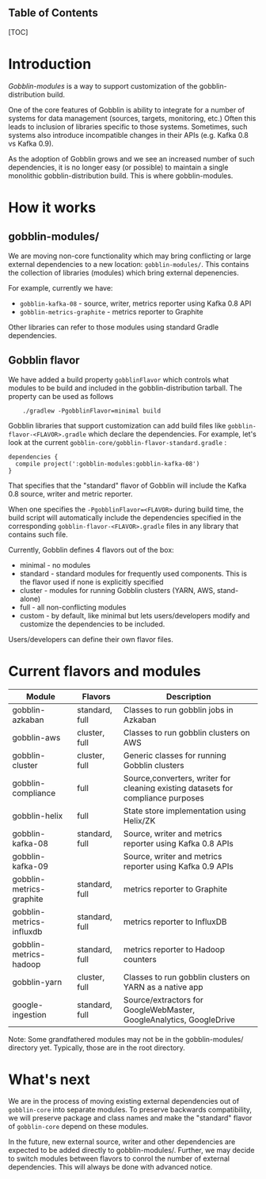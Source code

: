 Table of Contents
-----------------

[TOC]


# Introduction

*Gobblin-modules* is a way to support customization of the gobblin-distribution build.

One of the core features of Gobblin is ability to integrate for a number of systems for data management (sources, targets, monitoring, etc.) Often this leads to inclusion of libraries specific to those systems. Sometimes, such systems also introduce incompatible changes in their APIs (e.g. Kafka 0.8 vs Kafka 0.9).

As the adoption of Gobblin grows and we see an increased number of such dependencies, it is no longer easy (or possible) to maintain a single monolithic gobblin-distribution build. This is where gobblin-modules.

# How it works

## gobblin-modules/

We are moving non-core functionality which may bring conflicting or large external dependencies to a new location: `gobblin-modules/`. This contains the collection of libraries (modules) which bring external depenencies.

For example, currently we have:

- `gobblin-kafka-08` - source, writer, metrics reporter using Kafka 0.8 API
- `gobblin-metrics-graphite` - metrics reporter to Graphite

Other libraries can refer to those modules using standard Gradle dependencies.

## Gobblin flavor

We have added a build property `gobblinFlavor` which controls what modules to be build and included in the gobblin-distribution tarball. The property can be used as follows
```
    ./gradlew -PgobblinFlavor=minimal build
```

Gobblin libraries that support customization can add build files like `gobblin-flavor-<FLAVOR>.gradle` which declare the dependencies. For example, let's look at the current `gobblin-core/gobblin-flavor-standard.gradle` :

```
dependencies {
  compile project(':gobblin-modules:gobblin-kafka-08')
}
```

That specifies that the "standard" flavor of Gobblin will include the Kafka 0.8 source, writer and metric reporter.

When one specifies the `-PgobblinFlavor=<FLAVOR>` during build time, the build script will automatically include the dependencies specified in the corresponding `gobblin-flavor-<FLAVOR>.gradle` files in any library that contains such file.

Currently, Gobblin defines 4 flavors out of the box:

- minimal - no modules
- standard - standard modules for frequently used components. This is the flavor used if none is explicitly specified
- cluster - modules for running Gobblin clusters (YARN, AWS, stand-alone)
- full - all non-conflicting modules
- custom - by default, like minimal but lets users/developers modify and customize the dependencies to be included.

Users/developers can define their own flavor files.

# Current flavors and modules

| Module           | Flavors         | Description |
|------------------|----------------|-------------|
| gobblin-azkaban | standard, full | Classes to run gobblin jobs in Azkaban |
| gobblin-aws | cluster, full | Classes to run gobblin clusters on AWS |
| gobblin-cluster | cluster, full | Generic classes for running Gobblin clusters |
| gobblin-compliance | full | Source,converters, writer for cleaning existing datasets for compliance purposes |
| gobblin-helix | full | State store implementation using Helix/ZK |
| gobblin-kafka-08 | standard, full | Source, writer and metrics reporter using Kafka 0.8 APIs |
| gobblin-kafka-09 |  | Source, writer and metrics reporter using Kafka 0.9 APIs |
| gobblin-metrics-graphite | standard, full | metrics reporter to Graphite |
| gobblin-metrics-influxdb | standard, full | metrics reporter to InfluxDB |
| gobblin-metrics-hadoop | standard, full | metrics reporter to Hadoop counters |
| gobblin-yarn | cluster, full | Classes to run gobblin clusters on YARN as a native app |
| google-ingestion | standard, full | Source/extractors for GoogleWebMaster, GoogleAnalytics, GoogleDrive |

Note: Some grandfathered modules may not be in the gobblin-modules/ directory yet. Typically, those are in the root directory.

# What's next

We are in the process of moving existing external dependencies out of `gobblin-core` into separate modules. To preserve backwards compatibility, we will preserve package and class names and make the "standard" flavor of `gobblin-core` depend on these modules.

In the future, new external source, writer and other dependencies are expected to be added directly to gobblin-modules/. Further, we may decide to switch modules between flavors to conrol the number of external dependencies. This will always be done with advanced notice.
